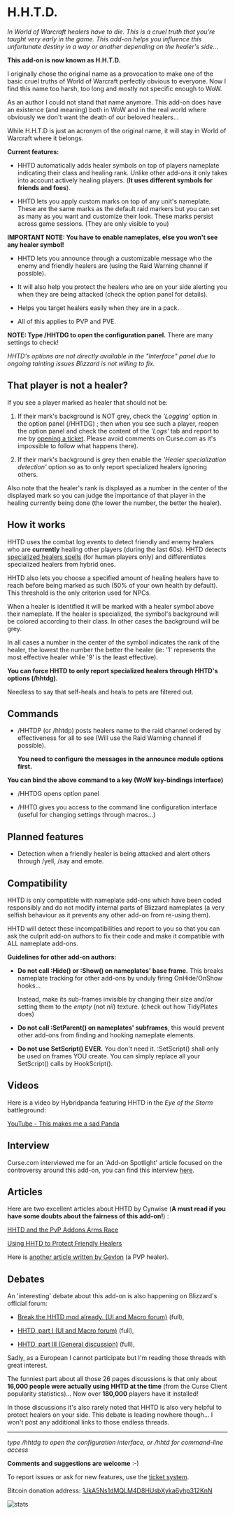 H.H.T.D.
========

*In World of Warcraft healers have to die. This is a cruel truth that you're
taught very early in the game. This add-on helps you influence this unfortunate
destiny in a way or another depending on the healer's side...*

**This add-on is now known as H.H.T.D.**

I originally chose the original name as a provocation to make one of the basic
cruel truths of World of Warcraft perfectly obvious to everyone. Now I find
this name too harsh, too long and mostly not specific enough to WoW.

As an author I could not stand that name anymore. This add-on does have an
existence (and meaning) both in WoW and in the real world where obviously we
don't want the death of our beloved healers...

While H.H.T.D is just an acronym of the original name, it will stay in World of
Warcraft where it belongs.


**Current features:**

- HHTD automatically adds healer symbols on top of players nameplate indicating
  their class and healing rank. Unlike other add-ons it only takes into account
  actively healing players. (**It uses different symbols for friends and foes**).

- HHTD lets you apply custom marks on top of any unit's nameplate. These are the
  same marks as the default raid markers but you can set as many as you want
  and customize their look.
  These marks persist across game sessions. (They are only visible to you)

**IMPORTANT NOTE: You have to enable nameplates, else you won't see any healer symbol!**

- HHTD lets you announce through a customizable message who the
  enemy and friendly healers are (using the Raid Warning channel if possible).

- It will also help you protect the healers who are on your side alerting you
  when they are being attacked (check the option panel for details).

- Helps you target healers easily when they are in a pack.

- All of this applies to PVP and PVE.

**NOTE: Type /HHTDG to open the configuration panel.** There are many settings
to check!

*HHTD's options are not directly available in the "Interface" panel due to ongoing tainting issues Blizzard is not willing to fix.*

That player is not a healer?
----------------------------

If you see a player marked as healer that should not be:

1. If their mark's background is NOT grey, check the *'Logging'* option in the
option panel (/HHTDG) ; then when you see such a player, reopen the option
panel and check the content of the *'Logs'* tab and report to me by [opening a ticket][tickets].
Please avoid comments on Curse.com as it's impossible to follow what happens
there).

2. If their mark's background is grey then enable the *'Healer specialization
detection'* option so as to only report specialized healers ignoring others.

Also note that the healer's rank is displayed as a number in the center of the
displayed mark so you can judge the importance of that player in the healing
currently being done (the lower the number, the better the healer).

How it works
------------

HHTD uses the combat log events to detect friendly and enemy healers who are
**currently** healing other players (during the last 60s).
HHTD detects [specialized healers spells][spelllist] (for human players only)
and differentiates specialized healers from hybrid ones.

HHTD also lets you choose a specified amount of healing healers have to
reach before being marked as such (50% of your own health by default).
This threshold is the only criterion used for NPCs.

When a healer is identified it will be marked with a healer symbol above
their nameplate. If the healer is specialized, the symbol's background
will be colored according to their class. In other cases the background will be
grey.

In all cases a number in the center of the symbol indicates the rank of the
healer, the lowest the number the better the healer (ie: '1' represents the
most effective healer while '9' is the least effective).

**You can force HHTD to only report specialized healers through HHTD's options (/hhtdg).**

Needless to say that self-heals and heals to pets are filtered out.


Commands
--------

- /HHTDP (or /hhtdp) posts healers name to the raid channel ordered by
  effectiveness for all to see (Will use the Raid Warning channel if possible).
  
  **You need to configure the messages in the announce module options first.**

**You can bind the above command to a key (WoW key-bindings interface)**

- /HHTDG opens option panel

- /HHTD gives you access to the command line configuration interface (useful
  for changing settings through macros...)


Planned features
----------------

- Detection when a friendly healer is being attacked and alert others through
  /yell, /say and emote.


Compatibility
-------------

HHTD is only compatible with nameplate add-ons which have been coded
responsibly and do not modify internal parts of Blizzard nameplates (a very
selfish behaviour as it prevents any other add-on from re-using them).

HHTD will detect these incompatibilities and report to you so that you can ask
the culprit add-on authors to fix their code and make it compatible with ALL
nameplate add-ons.

**Guidelines for other add-on authors:**

- **Do not call :Hide() or :Show() on nameplates' base frame.** This breaks
  nameplate tracking for other add-ons by unduly firing OnHide/OnShow hooks...

  Instead, make its sub-frames invisible by changing their size and/or setting them to
  the _empty_ (not _nil_) texture. (check out how TidyPlates does)

- **Do not call :SetParent() on nameplates' subframes**, this would prevent other
  add-ons from finding and hooking nameplate elements.

- **Do not use SetScript() EVER.** You don't need it. :SetScript() shall only
  be used on frames  YOU create. You can simply replace all your SetScript()
  calls by HookScript().


Videos
------

Here is a video by Hybridpanda featuring HHTD in the *Eye of the Storm*
battleground:

[YouTube - This makes me a sad Panda][video1]

Interview
---------

Curse.com interviewed me for an 'Add-on Spotlight' article focused on the
controversy around this add-on, you can find this interview [here][interview1].

Articles
--------

Here are two excellent articles about HHTD by Cynwise (**A must read if you
have some doubts about the fairness of this add-on!**) :

 [HHTD and the PvP Addons Arms Race][article1]

 [Using HHTD to Protect Friendly Healers][article3]

Here is [another article written by Gevlon][article2] (a PVP healer).


Debates
-------

An 'interesting' debate about this add-on is also happening on Blizzard's official forum:

- [Break the HHTD mod already. (UI and Macro forum)][debate4] (full),

- [HHTD, part I (UI and Macro forum)][debate1] (full),

- [HHTD, part III (General discussion)][debate3] (full),


Sadly, as a European I cannot participate but I'm reading those threads with great interest.

The funniest part about all those 26 pages discussions is that only about
**16,000 people were actually using HHTD at the time** (from the Curse Client
popularity statistics)... Now over **180,000** players have it installed!

In those discussions it's also rarely noted that HHTD is also very helpful to
protect healers on your side.  This debate is leading nowhere though... I won't
post any additional links to those endless threads.


******************************************

*type /hhtdg to open the configuration interface, or /hhtd for command-line access*


**Comments and suggestions are welcome** :-)

To report issues or ask for new features, use the [ticket system][tickets].

Bitcoin donation address: [1JkA5Ns1dMQLM4D8HUsbXyka6yhp312KnN](https://blockchain.info/address/1JkA5Ns1dMQLM4D8HUsbXyka6yhp312KnN)

![stats](http://www.2072productions.com/to/hhtdcursedisplaystat.gif)

[tickets]: http://www.wowace.com/addons/h-h-t-d/tickets/
[dev]: http://www.2072productions.com/to/hhtd_dev
[forum]: http://www.wowace.com/addons/h-h-t-d/forum/


[debate1]: http://us.battle.net/wow/en/forum/topic/2211922815

[debate3]: http://us.battle.net/wow/en/forum/topic/2228224992

[debate4]: http://us.battle.net/wow/en/forum/topic/2191131447



[article1]: http://cynwise.wordpress.com/2011/03/22/healers-have-to-die-and-the-pvp-addons-arms-race/
[article2]: http://greedygoblin.blogspot.com/2011/05/healers-have-to-die.html
[article3]: http://cynwise.wordpress.com/2011/09/16/using-healers-have-to-die-to-protect-friendly-healers/

[interview1]: http://www.curse.com/spotlight/addons/wow/45369-healershavetodie-wow-mod-spotlight

[video1]: http://www.youtube.com/watch?v=bDdmD6Lx87g

[mop]: http://www.2072productions.com/images/ah-mop-75x75-11-4-11.jpg "Mist of Pandaria Beta"
[spelllist]: http://www.wowace.com/addons/h-h-t-d/pages/specialized-healers-spells/

